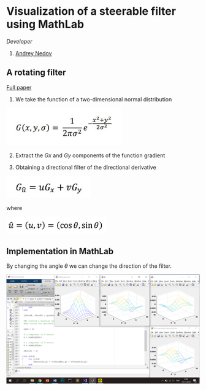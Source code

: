 # Visualization of a steerable filter using MathLab

*Developer*
1. [Andrey Nedov](github.com/Andrey-Nedov)

## A rotating filter

[Full paper](https://github.com/Andrey-Nedov/Computer-Vision-Steerable-Filters/tree/main/materials/Steerable_filter_Report.pdf)

1. We take the function of a two-dimensional normal distribution

<img src="/imgs/img2.jpg" width="300"/>

2. Extract the *Gx* and *Gy* components of the function gradient

3. Obtaining a directional filter of the directional derivative
 
<img src="/imgs/img3.jpg" width="220"/>

where

<img src="/imgs/img4.jpg" width="260"/>

## Implementation in MathLab

By changing the angle *θ* we can change the direction of the filter.

<img src="/imgs/img1.png" width="700"/>


